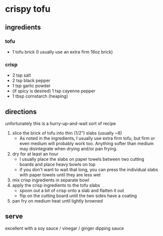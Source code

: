 crispy tofu
===========

## ingredients

### tofu

- 1 tofu brick (I usually use an extra firm 16oz brick)

### crisp

- 2 tsp salt
- 2 tsp black pepper
- 1 tsp garlic powder
- (if spicy is desired) 1 tsp cayenne pepper
- 1 tbsp cornstarch (heaping)

## directions

unfortunately this is a hurry-up-and-wait sort of recipe

1. slice the brick of tofu into thin (1/2") slabs (usually ~8)
    - As noted in the ingredients, I usually use extra firm tofu, but firm or
      even medium will probably work too. Anything softer than medium may
      disintegrate when drying and/or pan frying.
3. dry for at least an hour
    - I usually place the slabs on paper towels between two cutting boards
      and place heavy bowls on top
    - if you don't want to wait that long, you can press the individual slabs
      with paper towels until they are less wet
1. mix crisp ingredients in separate bowl
1. apply the crisp ingredients to the tofu slabs
    - spoon out a bit of crisp onto a slab and flatten it out
    - flip on the cutting board until the two sides have a coating
1. pan fry on medium heat until lightly browned

## serve

excellent with a soy sauce / vinegar / ginger dipping sauce

